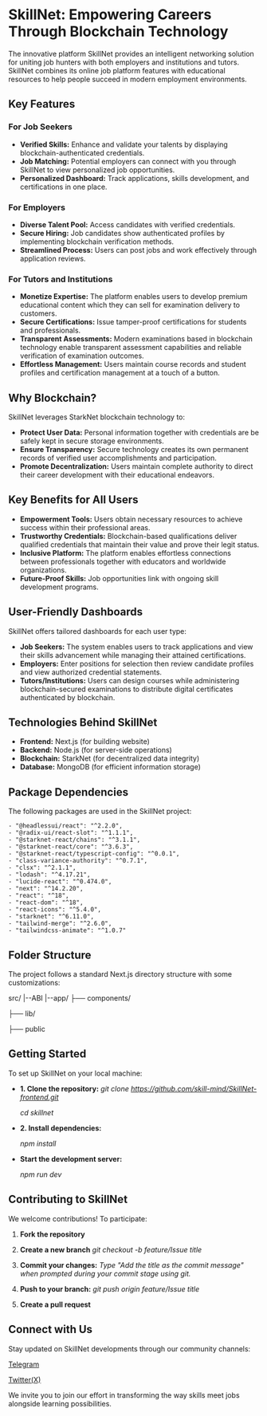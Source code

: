 # SkillNet: Empowering Careers Through Blockchain Technology

The innovative platform SkillNet provides an intelligent networking solution for uniting job
hunters with both employers and institutions and tutors.
SkillNet combines its online job platform features with educational resources
to help people succeed in modern employment environments.

## Key Features

### For Job Seekers

- **Verified Skills:** Enhance and validate your talents by displaying blockchain-authenticated credentials.
- **Job Matching:** Potential employers can connect with you through SkillNet to view personalized job opportunities.
- **Personalized Dashboard:** Track applications, skills development, and certifications in one place.

### For Employers

- **Diverse Talent Pool:** Access candidates with verified credentials.
- **Secure Hiring:** Job candidates show authenticated profiles by implementing blockchain verification methods.
- **Streamlined Process:** Users can post jobs and work effectively through application reviews.

### For Tutors and Institutions

- **Monetize Expertise:** The platform enables users to develop premium educational content which they can sell for examination delivery to customers.
- **Secure Certifications:** Issue tamper-proof certifications for students and professionals.
- **Transparent Assessments:** Modern examinations based in blockchain technology enable transparent assessment capabilities and reliable verification
  of examination outcomes.
- **Effortless Management:** Users maintain course records and student profiles and certification management at a touch of a button.

## Why Blockchain?

SkillNet leverages StarkNet blockchain technology to:

- **Protect User Data:** Personal information together with credentials are be safely kept in secure storage environments.
- **Ensure Transparency:** Secure technology creates its own permanent records of verified user accomplishments and participation.
- **Promote Decentralization:** Users maintain complete authority to direct their career development with their educational endeavors.

## Key Benefits for All Users

- **Empowerment Tools:** Users obtain necessary resources to achieve success within their professional areas.
- **Trustworthy Credentials:** Blockchain-based qualifications deliver qualified credentials that maintain their value and prove their legit status.
- **Inclusive Platform:** The platform enables effortless connections between professionals together with educators and worldwide organizations.
- **Future-Proof Skills:** Job opportunities link with ongoing skill development programs.

## User-Friendly Dashboards

SkillNet offers tailored dashboards for each user type:

- **Job Seekers:** The system enables users to track applications and view their skills advancement while managing their attained certifications.
- **Employers:** Enter positions for selection then review candidate profiles and view authorized credential statements.
- **Tutors/Institutions:** Users can design courses while administering blockchain-secured examinations to distribute digital certificates authenticated by blockchain.

## Technologies Behind SkillNet

- **Frontend:** Next.js (for building website)
- **Backend:** Node.js (for server-side operations)
- **Blockchain:** StarkNet (for decentralized data integrity)
- **Database:** MongoDB (for efficient information storage)

## Package Dependencies

The following packages are used in the SkillNet project:

<!-- - **React:** This package forms the essential foundation for creating UI structures.
- **Next.js:** Server-side rendering and static site generation
- **TypeScript:** Static typing for JavaScript
- **Tailwind CSS:** Utility-first CSS framework
- **Axios:** Circular-HTTP serves as the core tool to perform API requests through HTTP communications.
- **React Hook Form:** Form handling library
- **eact Query:** Library for managing server state
- **ESLint:** Linter for maintaining code quality
- **Prettier:** Code formatter
- **PostCSS:** Tool for processing CSS
- **@testing-library/react:** Testing utilities for React components -->

    - "@headlessui/react": "^2.2.0",
    - "@radix-ui/react-slot": "^1.1.1",
    - "@starknet-react/chains": "^3.1.1",
    - "@starknet-react/core": "^3.6.3",
    - "@starknet-react/typescript-config": "^0.0.1",
    - "class-variance-authority": "^0.7.1",
    - "clsx": "^2.1.1",
    - "lodash": "^4.17.21",
    - "lucide-react": "^0.474.0",
    - "next": "^14.2.20",
    - "react": "^18",
    - "react-dom": "^18",
    - "react-icons": "^5.4.0",
    - "starknet": "^6.11.0",
    - "tailwind-merge": "^2.6.0",
    - "tailwindcss-animate": "^1.0.7"


## Folder Structure

The project follows a standard Next.js directory structure with some customizations:

src/
   |--ABI
|--app/
   ├── components/

  ├── lib/

  ├── public



## Getting Started

To set up SkillNet on your local machine:

- **1. Clone the repository:**
  _git clone https://github.com/skill-mind/SkillNet-frontend.git_

  _cd skillnet_

- **2. Install dependencies:**

  _npm install_

- **Start the development server:**

  _npm run dev_

## Contributing to SkillNet

We welcome contributions! To participate:

1. **Fork the repository**

2. **Create a new branch**
   _git checkout -b feature/Issue title_

3. **Commit your changes:**
   _Type *"Add the title as the commit message"* when prompted during your commit stage using git._

4. **Push to your branch:**
   _git push origin feature/Issue title_
5. **Create a pull request**

## Connect with Us

Stay updated on SkillNet developments through our community channels:

[Telegram](https://t.me/+wkTCPZzVyGU5ZDFk%22)

[Twitter(X)](https://x.com/projectSkillNet)

We invite you to join our effort in transforming the way skills meet jobs alongside learning possibilities.
